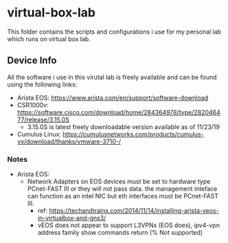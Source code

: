 # virtual-box-lab
This folder contains the scripts and configurations i use for my personal lab which runs on virtual box lab. 

## Device Info
All the software i use in this virutal lab is freely available and can be found using the following links:
- Arista EOS: https://www.arista.com/en/support/software-download
- CSR1000v: https://software.cisco.com/download/home/284364978/type/282046477/release/3.15.0S 
  - 3.15.0S is latest freely downloadable version available as of 11/23/19
- Cumulus Linux: https://cumulusnetworks.com/products/cumulus-vx/download/thanks/vmware-3710-/

### Notes
- Arista EOS: 
  - Network Adapters on EOS devices must be set to hardware type PCnet-FAST III or they will not pass data. the management inteface can function as an intel NIC but eth interfaces must be PCnet-FAST III.
    - ref: https://techandtrains.com/2014/11/14/installing-arista-veos-in-virtualbox-and-gns3/
    - vEOS does not appear to support L3VPNs (EOS does), ipv4-vpn address family show commands return (% Not supported)